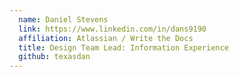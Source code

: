 ```yaml
---
  name: Daniel Stevens
  link: https://www.linkedin.com/in/dans9190
  affiliation: Atlassian / Write the Docs
  title: Design Team Lead: Information Experience 
  github: texasdan
---
```

